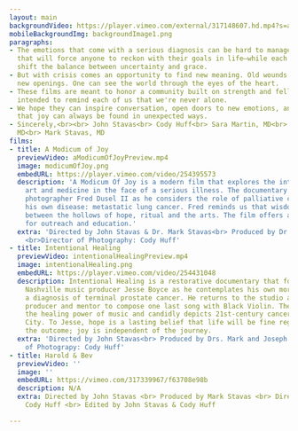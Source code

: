 ```yaml
---
layout: main
backgroundVideo: https://player.vimeo.com/external/317148607.hd.mp4?s=a2e9cd5cbb41d0f9c61e2abf99488147eddc9261&profile_id=175
mobileBackgroundImg: backgroundImage1.png
paragraphs:
- The emotions that come with a serious diagnosis can be hard to manage. It's an experience
  that will force anyone to reckon with their goals in life—while each moment can
  shift the balance between uncertainty and grace.
- But with crisis comes an opportunity to find new meaning. Old wounds may become
  new openings. One can see the world through the eyes of the heart.
- These films are meant to honor a community built on strength and fellowship. They're
  intended to remind each of us that we're never alone.
- We hope they can inspire conversation, open doors to new emotions, and remind us
  that joy can always be found in unexpected ways.
- Sincerely,<br><br> John Stavas<br> Cody Huff<br> Sara Martin, MD<br> Mohana Karlekar,
  MD<br> Mark Stavas, MD
films:
- title: A Modicum of Joy
  previewVideo: aModicumOfJoyPreview.mp4
  image: modicumOfJoy.png
  embedURL: https://player.vimeo.com/video/254395573
  description: 'A Modicum Of Joy is a modern film that explores the intersection of
    art and medicine in the face of a serious illness. The documentary follows Nashville
    photographer Fred Dusel II as he considers the role of palliative care in managing
    his own disease: metastatic lung cancer. Fred reminds us that wisdom can be found
    between the hollows of hope, ritual and the arts. The film offers a novel platform
    for outreach and education.'
  extra: 'Directed by John Stavas & Dr. Mark Stavas<br> Produced by Dr. Sara F. Martin,
    <br>Director of Photography: Cody Huff'
- title: Intentional Healing
  previewVideo: intentionalHealingPreview.mp4
  image: intentionalHealing.png
  embedURL: https://player.vimeo.com/video/254431048
  description: Intentional Healing is a restorative documentary that follows the famed
    Nashville music producer Jesse Boyce as he contemplates his own mortality following
    a diagnosis of terminal prostate cancer. He returns to the studio as an artist,
    producer and mentor to compose one last song with Black Violin. The film demonstrates
    the healing power of music and candidly depicts 21st-century cancer care in Music
    City. To Jesse, hope is a lasting belief that life will be fine regardless of
    the outcome; joy is independent of the journey.
  extra: 'Directed by John Stavas<br> Produced by Drs. Mark and Joseph Stavas<br>Director
    of Photograpy: Cody Huff'
- title: Harold & Bev
  previewVideo: ''
  image: ''
  embedURL: https://vimeo.com/317339967/f63708e98b
  description: N/A
  extra: Directed by John Stavas <br> Produced by Mark Stavas <br> Director of Photography
    Cody Huff <br> Edited by John Stavas & Cody Huff

---
```

